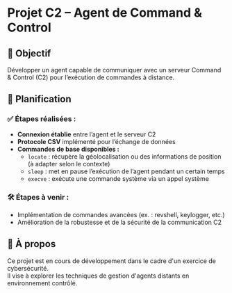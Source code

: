 # Projet C2 – Agent de Command & Control

## 🎯 Objectif  
Développer un agent capable de communiquer avec un serveur Command & Control (C2) pour l’exécution de commandes à distance.

## 📅 Planification  

### ✅ Étapes réalisées :  
- **Connexion établie** entre l’agent et le serveur C2  
- **Protocole CSV** implémenté pour l’échange de données  
- **Commandes de base disponibles :**
  - `locate` : récupère la géolocalisation ou des informations de position (à adapter selon le contexte)
  - `sleep` : met en pause l’exécution de l’agent pendant un certain temps
  - `execve` : exécute une commande système via un appel système

### 🛠️ Étapes à venir :
- Implémentation de commandes avancées (ex. : revshell, keylogger, etc.)
- Amélioration de la robustesse et de la sécurité de la communication C2

## 🚧 À propos  
Ce projet est en cours de développement dans le cadre d'un exercice de cybersécurité.  
Il vise à explorer les techniques de gestion d'agents distants en environnement contrôlé.